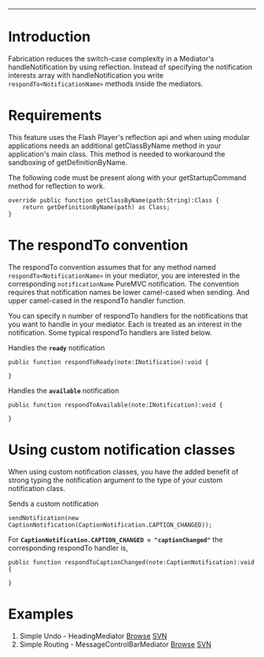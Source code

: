 


---


# Introduction #
Fabrication reduces the switch-case complexity in a Mediator's handleNotification by using reflection. Instead of specifying the notification interests array with handleNotification you write `respondTo<NotificationName>` methods inside the mediators.

# Requirements #
This feature uses the Flash Player's reflection api and when using modular applications needs an additional getClassByName method in your application's main class. This method is needed to workaround the sandboxing of getDefinitionByName.

The following code must be present along with your getStartupCommand method for reflection to work.
```
override public function getClassByName(path:String):Class {
	return getDefinitionByName(path) as Class;	
}
```

# The respondTo convention #
The respondTo convention assumes that for any method named `respondTo<NotificationName>` in your mediator, you are interested in the corresponding `notificationName` PureMVC notification. The convention requires that notification names be lower camel-cased when sending. And upper camel-cased in the respondTo handler function.

You can specify n number of respondTo handlers for the notifications that you want to handle in your mediator. Each is treated as an interest in the notification. Some typical respondTo handlers are listed below.

Handles the **`ready`** notification
```
public function respondToReady(note:INotification):void {

}
```

Handles the **`available`** notification
```
public function respondToAvailable(note:INotification):void {

}
```

# Using custom notification classes #
When using custom notification classes, you have the added benefit of strong typing the notification argument to the type of your custom notification class.

Sends a custom notification
```
sendNotification(new CaptionNotification(CaptionNotification.CAPTION_CHANGED));
```

For **`CaptionNotification.CAPTION_CHANGED = "captionChanged"`** the corresponding respondTo handler is,
```
public function respondToCaptionChanged(note:CaptionNotification):void {

}
```

# Examples #
  1. Simple Undo - HeadingMediator [Browse](http://code.google.com/p/fabrication/source/browse/examples/simple_undo/src/main/flex/view/HeadingMediator.as) [SVN](http://fabrication.googlecode.com/svn/examples/simple_undo)
  1. Simple Routing - MessageControlBarMediator [Browse](http://code.google.com/p/fabrication/source/browse/#svn/examples/resolver_tab_navigator/src/main/flex) [SVN](http://fabrication.googlecode.com/svn/examples/simple_routing)